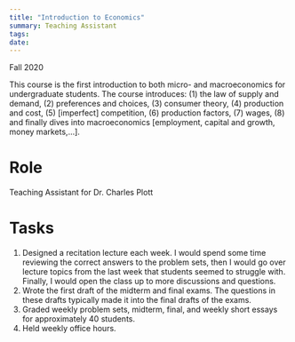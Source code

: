 ```yaml
---
title: "Introduction to Economics"
summary: Teaching Assistant
tags:
date: 
---
```


Fall 2020

This course is the first introduction to both micro- and macroeconomics for undergraduate students. The course introduces: (1) the law of supply and demand, (2) preferences and choices, (3) consumer theory, (4) production and cost, (5) [imperfect] competition, (6) production factors, (7) wages, (8) and finally dives into macroeconomics [employment, capital and growth, money markets,...].

Role
======
Teaching Assistant for Dr. Charles Plott

Tasks
======
1. Designed a recitation lecture each week. I would spend some time reviewing the correct answers to the problem sets, then I would go over lecture topics from the last week that students seemed to struggle with. Finally, I would open the class up to more discussions and questions.
2. Wrote the first draft of the midterm and final exams. The questions in these drafts typically made it into the final drafts of the exams.
3. Graded weekly problem sets, midterm, final, and weekly short essays for approximately 40 students.
4. Held weekly office hours.
